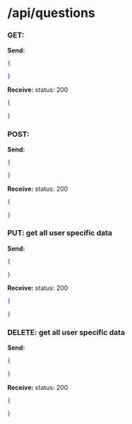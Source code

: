 # **/api/questions**
<!-- ! ADD ROUTE DESCRIPTION HERE -->

### GET: 
**Send:** 
```JSON
{

}
```

**Receive:** status: 200
```JSON
{
  
}
```

### POST: 

**Send:** 
```JSON
{

}
```

**Receive:** status: 200
```JSON
{
  
}
```

### PUT: get all user specific data

**Send:** 
```JSON
{
  
}
```

**Receive:** status: 200
```JSON
{
  
}
```

### DELETE: get all user specific data

**Send:** 
```JSON
{
  
}
```

**Receive:** status: 200
```JSON
{
  
}
```